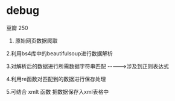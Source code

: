 # debug
豆瓣 250

1. 原始网页数据爬取

2.利用bs4库中的beautifulsoup进行数据解析

3.对解析后的数据进行所需数据字符串匹配  ----->涉及到正则表达式

4.利用re函数对匹配到的数据进行保存处理  

5.可结合 xmlt 函数 把数据保存入xml表格中 
